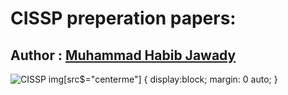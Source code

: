 # CISSP preperation papers:

## Author : **[Muhammad Habib Jawady](https://web.facebook.com/hbibz2018)**


![CISSP](https://www.bsigroup.com/LocalFiles/en-GB/our-services/training-courses/information-security/CISSP.jpg)
img[src$="centerme"] {
  display:block;
  margin: 0 auto;
}


